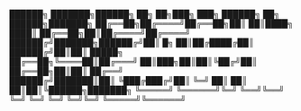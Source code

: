██████╗ ███████╗██████╗ ██╗    ██╗███╗   ███╗    ██████╗ ██╗ ██████╗███████╗
██╔══██╗██╔════╝██╔══██╗██║    ██║████╗ ████║    ██╔══██╗██║██╔════╝██╔════╝
██████╔╝███████╗██████╔╝██║ █╗ ██║██╔████╔██║    ██████╔╝██║██║     █████╗  
██╔══██╗╚════██║██╔═══╝ ██║███╗██║██║╚██╔╝██║    ██╔══██╗██║██║     ██╔══╝  
██████╔╝███████║██║     ╚███╔███╔╝██║ ╚═╝ ██║    ██║  ██║██║╚██████╗███████╗
╚═════╝ ╚══════╝╚═╝      ╚══╝╚══╝ ╚═╝     ╚═╝    ╚═╝  ╚═╝╚═╝ ╚═════╝╚══════╝
